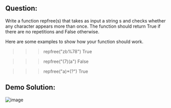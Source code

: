 ## Question:
Write a function repfree(s) that takes as input a string s and checks whether any character appears more than once. The function should return True if there are no repetitions and False otherwise.

Here are some examples to show how your function should work.

 
>>> repfree("zb%78")
True

>>> repfree("(7)(a")
False

>>> repfree("a)*(?")
True


## Demo Solution:
![image](https://github.com/DaRkAnon1mous/Python-Codes-/assets/86824571/e00fa94d-e005-48a8-bfaa-062187232a5f)
